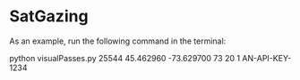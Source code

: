 # SatGazing

As an example, run the following command in the terminal:

python visualPasses.py 25544 45.462960 -73.629700 73 20 1 AN-API-KEY-1234
